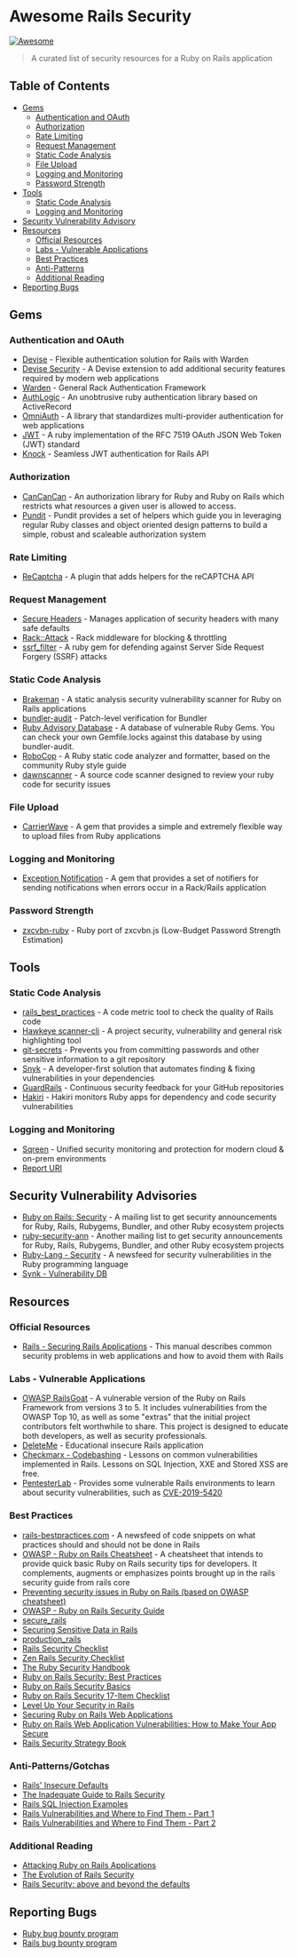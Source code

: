 # Awesome Rails Security
[![Awesome](https://awesome.re/badge.svg)](https://awesome.re)

> A curated list of security resources for a Ruby on Rails application

## Table of Contents

- [Gems](#gems)
    - [Authentication and OAuth](#authentication-and-oauth)
    - [Authorization](#authorization)
    - [Rate Limiting](#rate-limiting)
    - [Request Management](#request-management)
    - [Static Code Analysis](#static-code-analysis)
    - [File Upload](#file-upload)
    - [Logging and Monitoring](#logging-and-monitoring0)
    - [Password Strength](#password-strength)
- [Tools](#tools)
    - [Static Code Analysis](#static-code-analysis)
    - [Logging and Monitoring](#logging-and-monitoring)
- [Security Vulnerability Advisory](#security-vulnerability-advisory)
- [Resources](#resources)
    - [Official Resources](#static-code-analysis)
    - [Labs - Vulnerable Applications](#labs-vulnerable-applications)
    - [Best Practices](#best-practices)
    - [Anti-Patterns](#anti-patterns)
    - [Additional Reading](#additional-reading)
- [Reporting Bugs](#reporting-bugs)

## Gems

### Authentication and OAuth
- [Devise](https://github.com/plataformatec/devise) - Flexible authentication solution for Rails with Warden
- [Devise Security](https://github.com/devise-security/devise-security) - A Devise extension to add additional security features required by modern web applications
- [Warden](https://github.com/wardencommunity/warden) - General Rack Authentication Framework
- [AuthLogic](https://github.com/binarylogic/authlogic) - An unobtrusive ruby authentication library based on ActiveRecord
- [OmniAuth](https://github.com/omniauth/omniauth) - A library that standardizes multi-provider authentication for web applications
- [JWT](https://github.com/jwt/ruby-jwt) - A ruby implementation of the RFC 7519 OAuth JSON Web Token (JWT) standard
- [Knock](https://github.com/nsarno/knock) - Seamless JWT authentication for Rails API

### Authorization
- [CanCanCan](https://github.com/CanCanCommunity/cancancan) - An authorization library for Ruby and Ruby on Rails which restricts what resources a given user is allowed to access.
- [Pundit](https://github.com/varvet/pundit) - Pundit provides a set of helpers which guide you in leveraging regular Ruby classes and object oriented design patterns to build a simple, robust and scaleable authorization system

### Rate Limiting
- [ReCaptcha](https://github.com/ambethia/recaptcha/) - A plugin that adds helpers for the reCAPTCHA API

### Request Management
- [Secure Headers](https://github.com/twitter/secure_headers) - Manages application of security headers with many safe defaults
- [Rack::Attack](https://github.com/kickstarter/rack-attack) - Rack middleware for blocking & throttling
- [ssrf_filter](https://github.com/arkadiyt/ssrf_filter) - A ruby gem for defending against Server Side Request Forgery (SSRF) attacks

### Static Code Analysis
- [Brakeman](https://github.com/presidentbeef/brakeman) - A static analysis security vulnerability scanner for Ruby on Rails applications
- [bundler-audit](https://github.com/rubysec/bundler-audit) - Patch-level verification for Bundler
- [Ruby Advisory Database](https://github.com/rubysec/ruby-advisory-db) - A database of vulnerable Ruby Gems. You can check your own Gemfile.locks against this database by using bundler-audit.
- [RoboCop](https://github.com/rubocop-hq/rubocop) - A Ruby static code analyzer and formatter, based on the community Ruby style guide
- [dawnscanner](https://github.com/thesp0nge/dawnscanner) - A source code scanner designed to review your ruby code for security issues

### File Upload
- [CarrierWave](https://github.com/carrierwaveuploader/carrierwave) - A gem that provides a simple and extremely flexible way to upload files from Ruby applications

### Logging and Monitoring
- [Exception Notification](https://github.com/smartinez87/exception_notification) - A gem that provides a set of notifiers for sending notifications when errors occur in a Rack/Rails application

### Password Strength
- [zxcvbn-ruby](https://github.com/envato/zxcvbn-ruby) - Ruby port of zxcvbn.js (Low-Budget Password Strength Estimation)

## Tools

### Static Code Analysis
- [rails_best_practices](https://github.com/flyerhzm/rails_best_practices) - A code metric tool to check the quality of Rails code
- [Hawkeye scanner-cli](https://github.com/hawkeyesec/scanner-cli) - A project security, vulnerability and general risk highlighting tool
- [git-secrets](https://github.com/awslabs/git-secrets) - Prevents you from committing passwords and other sensitive information to a git repository
- [Snyk](https://snyk.io) - A developer-first solution that automates finding & fixing vulnerabilities in your dependencies
- [GuardRails](https://www.guardrails.io/) - Continuous security feedback for your GitHub repositories
- [Hakiri](https://hakiri.io/) - Hakiri monitors Ruby apps for dependency and code security vulnerabilities


### Logging and Monitoring
- [Sqreen](https://www.sqreen.com/) - Unified security monitoring and protection for modern cloud & on-prem environments
- [Report URI](https://report-uri.com/)

## Security Vulnerability Advisories
- [Ruby on Rails: Security](https://groups.google.com/forum/?fromgroups#!forum/rubyonrails-security) - A mailing list to get security announcements for Ruby, Rails, Rubygems, Bundler, and other Ruby ecosystem projects
- [ruby-security-ann](https://groups.google.com/forum/#!forum/ruby-security-ann) - Another mailing list to get security announcements for Ruby, Rails, Rubygems, Bundler, and other Ruby ecosystem projects
- [Ruby-Lang - Security](https://www.ruby-lang.org/en/security/) - A newsfeed for security vulnerabilities in the Ruby programming language
- [Synk - Vulnerability DB](https://snyk.io/vuln/?type=rubygems)


## Resources

### Official Resources
- [Rails - Securing Rails Applications](https://guides.rubyonrails.org/security.html) - This manual describes common security problems in web applications and how to avoid them with Rails


### Labs - Vulnerable Applications
- [OWASP RailsGoat](https://github.com/OWASP/railsgoat) - A vulnerable version of the Ruby on Rails Framework from versions 3 to 5. It includes vulnerabilities from the OWASP Top 10, as well as some "extras" that the initial project contributors felt worthwhile to share. This project is designed to educate both developers, as well as security professionals.
- [DeleteMe](https://github.com/rietta/DeleteMe) - Educational insecure Rails application
- [Checkmarx - Codebashing](https://free.codebashing.com/courses/ruby) - Lessons on common vulnerabilities implemented in Rails. Lessons on SQL Injection, XXE and Stored XSS are free.
- [PentesterLab](https://pentesterlab.com/exercises/) - Provides some vulnerable Rails environments to learn about security vulnerabilities, such as [CVE-2019-5420](https://pentesterlab.com/exercises/cve-2019-5420)

### Best Practices
- [rails-bestpractices.com](https://rails-bestpractices.com/) - A newsfeed of code snippets on what practices should and should not be done in Rails 
- [OWASP - Ruby on Rails Cheatsheet](https://github.com/OWASP/CheatSheetSeries/blob/master/cheatsheets/Ruby_on_Rails_Cheatsheet.md) - A cheatsheet that intends to provide quick basic Ruby on Rails security tips for developers. It complements, augments or emphasizes points brought up in the rails security guide from rails core
- [Preventing security issues in Ruby on Rails (based on OWASP cheatsheet)](https://medium.com/kkempin/preventing-security-issues-in-ruby-on-rails-based-on-owasp-cheatsheet-2fbca18b6a85)
- [OWASP - Ruby on Rails Security Guide](https://www.owasp.org/images/8/89/Rails_Security_2.pdf)
- [secure_rails](https://github.com/ankane/secure_rails)
- [Securing Sensitive Data in Rails](https://ankane.org/sensitive-data-rails)
- [production_rails](https://github.com/ankane/production_rails)
- [Rails Security Checklist](https://github.com/eliotsykes/rails-security-checklist)
- [Zen Rails Security Checklist
](https://github.com/brunofacca/zen-rails-security-checklist)
- [The Ruby Security Handbook](https://www.sqreen.com/checklists/ruby-security-handbook)
- [Ruby on Rails Security: Best Practices](https://www.codementor.io/ruby-on-rails/tutorial/ruby-on-rails-security-best-practices)
- [Ruby on Rails Security Basics](https://www.netsparker.com/blog/web-security/ruby-on-rails-security-basics/)
- [Ruby on Rails Security 17-Item Checklist](https://www.engineyard.com/blog/ruby-on-rails-security-checklist)
- [Level Up Your Security in Rails](https://blog.codeship.com/level-up-your-security-in-rails/)
- [Securing Ruby on Rails Web Applications](https://www.immun.io/hubfs/Immunio_2016/Content/Marketing/Securing_Ruby_on_Rails_Web_Applications_eBook.pdf)
- [Ruby on Rails Web Application Vulnerabilities: How to Make Your App Secure](https://rubygarage.org/blog/ruby-on-rails-web-application-vulnerabilities-how-to-make-your-app-secure)
- [Rails Security Strategy Book](https://bauland42.com/ruby-on-rails-security-strategy)

### Anti-Patterns/Gotchas
- [Rails' Insecure Defaults](https://codeclimate.com/blog/rails-insecure-defaults/)
- [The Inadequate Guide to Rails Security](https://www.honeybadger.io/blog/ruby-security-tutorial-and-rails-security-guide/)
- [Rails SQL Injection Examples](https://rails-sqli.org/)
- [Rails Vulnerabilities and Where to Find Them - Part 1](https://www.vdalabs.com/2018/01/12/rails-vulnerabilities-find-part-1/)
- [Rails Vulnerabilities and Where to Find Them - Part 2](https://www.vdalabs.com/2018/01/16/rails-vulnerabilities-find-part-2/)

### Additional Reading
- [Attacking Ruby on Rails Applications](http://www.phrack.org/issues/69/12.html#article)
- [The Evolution of Rails Security](https://speakerdeck.com/presidentbeef/the-evolution-of-rails-security)
- [Rails Security: above and beyond the defaults](https://www.randomerrata.com/articles/2017/rails-security/)


## Reporting Bugs
- [Ruby bug bounty program](https://hackerone.com/ruby)
- [Rails bug bounty program](https://hackerone.com/rails)